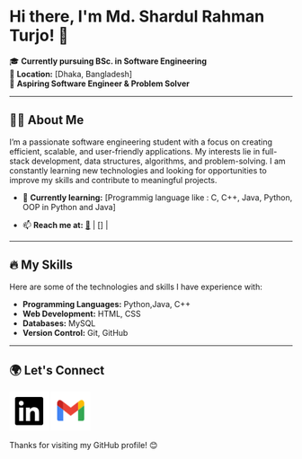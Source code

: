 # Hi there, I'm Md. Shardul Rahman Turjo! 👋

🎓 **Currently pursuing BSc. in Software Engineering**  
📍 **Location:** [Dhaka, Bangladesh]  
💼 **Aspiring Software Engineer & Problem Solver**  

---

## 👨‍💻 About Me

I’m a passionate software engineering student with a focus on creating efficient, scalable, and user-friendly applications. My interests lie in full-stack development, data structures, algorithms, and problem-solving. I am constantly learning new technologies and looking for opportunities to improve my skills and contribute to meaningful projects.

- 🌱 **Currently learning:** [Programmig language like : C, C++, Java, Python, OOP in Python and Java]
<!-- - 🛠️ **Languages & Tools:**  
  - **Languages:** [List key programming languages (e.g., Python, Java, JavaScript, etc.)]
  - **Frameworks:** [React, Node.js, Django, etc.]
  - **Tools:** [Git, Docker, VS Code, etc.]
- 💡 **Open to:** Internships, project collaborations, and learning opportunities. -->
- 📫 **Reach me at:** [📧] | [] | 
<!-- [Portfolio (if available)] -->
[📧]:turjorahman556@gmail.com
[LinkedIn]:https://www.linkedin.com/in/md-shardul-rahman-turjo-a90350263
---

## 🔥 My Skills

Here are some of the technologies and skills I have experience with:

- **Programming Languages:** Python,Java, C++
- **Web Development:** HTML, CSS
- **Databases:** MySQL
- **Version Control:** Git, GitHub
<!-- - **Problem Solving:** Data Structures and Algorithms -->

---

<!-- ## 📈 GitHub Stats

![turjo25 GitHub stats](https://github-readme-stats.vercel.app/api?username=your-github-username&show_icons=true&theme=radical)

--- -->

<!-- ## 📂 Featured Projects

Here are some of my favorite projects that I’ve worked on:

1. **[Project Name](#link-to-project)**  
   Description of the project, the tech stack used, and the key features.

2. **[Another Project](#link-to-project)**  
   Another short description about the project.

Feel free to check out my repositories to see more of my work!

--- -->

## 🌍 Let's Connect

<!-- - **LinkedIn:** [https://www.linkedin.com/in/md-shardul-rahman-turjo-a90350263](#)
- **Email:** [turjorahman556@gmail.com](#) -->

<a href="www.linkedin.com/in/md-shardul-rahman-turjo-a90350263"><img src="social-linkedin.svg" width="70" height="70" title="LinkedIn Profile link" ></a>
<a href="turjorahman556@gmail.com"><img src="gmail.svg" width="70" height="70" title="Gmail" ></a>

Thanks for visiting my GitHub profile! 😊
